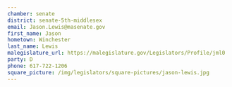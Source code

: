 ```yaml
---
chamber: senate
district: senate-5th-middlesex
email: Jason.Lewis@masenate.gov
first_name: Jason
hometown: Winchester
last_name: Lewis
malegislature_url: https://malegislature.gov/Legislators/Profile/jml0
party: D
phone: 617-722-1206
square_picture: /img/legislators/square-pictures/jason-lewis.jpg
---
```

